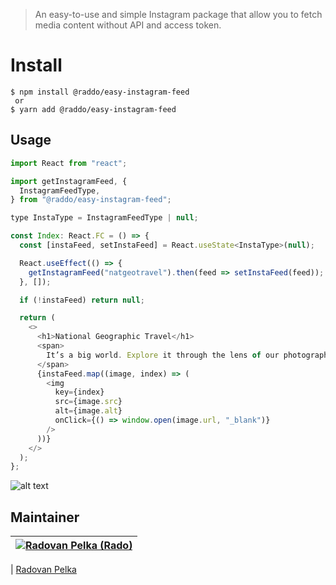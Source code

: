 > An easy-to-use and simple Instagram package that allow you to fetch media content without API and access token.

# Install

```
$ npm install @raddo/easy-instagram-feed
 or
$ yarn add @raddo/easy-instagram-feed
```

## Usage

```js
import React from "react";

import getInstagramFeed, {
  InstagramFeedType,
} from "@raddo/easy-instagram-feed";

type InstaType = InstagramFeedType | null;

const Index: React.FC = () => {
  const [instaFeed, setInstaFeed] = React.useState<InstaType>(null);

  React.useEffect(() => {
    getInstagramFeed("natgeotravel").then(feed => setInstaFeed(feed));
  }, []);

  if (!instaFeed) return null;

  return (
    <>
      <h1>National Geographic Travel</h1>
      <span>
        It’s a big world. Explore it through the lens of our photographers.
      </span>
      {instaFeed.map((image, index) => (
        <img
          key={index}
          src={image.src}
          alt={image.alt}
          onClick={() => window.open(image.url, "_blank")}
        />
      ))}
    </>
  );
};
```

![alt text](https://i.ibb.co/0ZVhHfh/natgeotravel.png)

## Maintainer

| [![Radovan Pelka (Rado)](https://github.com/RadovanPelka.png?size=100)](https://github.com/RadovanPelka) |
| -------------------------------------------------------------------------------------------------------- |


| [Radovan Pelka](https://github.com/RadovanPelka)

